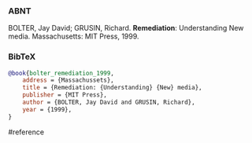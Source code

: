 ### ABNT
BOLTER, Jay David; GRUSIN, Richard. **Remediation**: Understanding New media. Massachusetts: MIT Press, 1999.

### BibTeX
```bibtex
@book{bolter_remediation_1999,
	address = {Massachussets},
	title = {Remediation: {Understanding} {New} media},
	publisher = {MIT Press},
	author = {BOLTER, Jay David and GRUSIN, Richard},
	year = {1999},
}
```

#reference